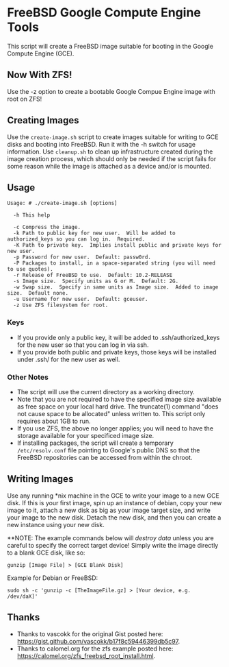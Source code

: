 FreeBSD Google Compute Engine Tools
===================================

This script will create a FreeBSD image suitable for booting in the Google Compute Engine (GCE).

## Now With ZFS!
Use the -z option to create a bootable Google Compue Engine image with root on ZFS!

## Creating Images
Use the `create-image.sh` script to create images suitable for writing to GCE disks and booting into FreeBSD.  Run it with the -h switch for usage information.  Use `cleanup.sh` to clean up infrastructure created during the image creation process, which should only be needed if the script fails for some reason while the image is attached as a device and/or is mounted.

## Usage

    Usage: # ./create-image.sh [options]
    
      -h This help

      -c Compress the image.
      -k Path to public key for new user.  Will be added to authorized_keys so you can log in.  Required.
      -K Path to private key.  Implies install public and private keys for new user.
      -p Password for new user.  Default: passw0rd.
      -P Packages to install, in a space-separated string (you will need to use quotes).
      -r Release of FreeBSD to use.  Default: 10.2-RELEASE
      -s Image size.  Specify units as G or M.  Default: 2G.
      -w Swap size.  Specify in same units as Image size.  Added to image size.  Default none.
      -u Username for new user.  Default: gceuser.
      -z Use ZFS filesystem for root.

### Keys
* If you provide only a public key, it will be added to .ssh/authorized_keys for the new user so that you can log in via ssh.
* If you provide both public and private keys, those keys will be installed under .ssh/ for the new user as well.

### Other Notes
* The script will use the current directory as a working directory.
* Note that you are not required to have the specified image size available as free space on your local hard drive.  The truncate(1) command "does not cause space to be allocated" unless written to.  This script only requires about 1GB to run.
* If you use ZFS, the above no longer applies; you will need to have the storage available for your specificed image size.
* If installing packages, the script will create a temporary `/etc/resolv.conf` file pointing to Google's public DNS so that the FreeBSD repositories can be accessed from within the chroot.

## Writing Images
Use any running *nix machine in the GCE to write your image to a new GCE disk.  If this is your first image, spin up an instance of debian, copy your new image to it, attach a new disk as big as your image target size, and write your image to the new disk.  Detach the new disk, and then you can create a new instance using your new disk.

**NOTE: The example commands below will _destroy data_ unless you are careful to specify the correct target device!
Simply write the image directly to a blank GCE disk, like so:
    
    gunzip [Image File] > [GCE Blank Disk]

Example for Debian or FreeBSD:

    sudo sh -c 'gunzip -c [TheImageFile.gz] > [Your device, e.g. /dev/daX]'

## Thanks
* Thanks to vascokk for the original Gist posted here: https://gist.github.com/vascokk/b17f8c59446399db5c97.
* Thanks to calomel.org for the zfs example posted here: https://calomel.org/zfs_freebsd_root_install.html.